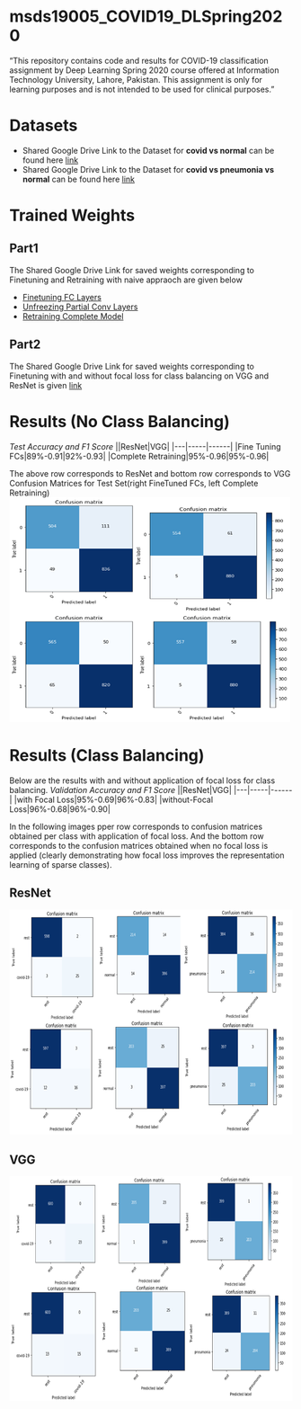 # msds19005_COVID19_DLSpring2020
“This repository contains code and results for COVID-19 classification assignment by Deep Learning Spring 2020 course offered at Information Technology University, Lahore, Pakistan. This assignment is only for learning purposes and is not intended to be used for clinical purposes.”

# Datasets
* Shared Google Drive Link to the Dataset for __covid vs normal__ can be found here
[link](https://drive.google.com/open?id=1-HQQciKYfwAO3oH7ci6zhg45DduvkpnK&authuser=0)
* Shared Google Drive Link to the Dataset for __covid vs pneumonia vs normal__ can be found here
[link](https://drive.google.com/open?id=1eytbwaLQBv12psV8I-aMkIli9N3bf8nO&authuser=0)

# Trained Weights
## Part1
The Shared Google Drive Link for saved weights corresponding to Finetuning and Retraining with naive appraoch are given below
* [Finetuning FC Layers](https://drive.google.com/open?id=1IdKY0K4D15RHScjDLYbunJ8L3lWTiF5-)
* [Unfreezing Partial Conv Layers](https://drive.google.com/open?id=1i3QHQNg_Bq4UAAWiK-_VRoPZpmXnFuVq)
* [Retraining Complete Model](https://drive.google.com/open?id=1Gp6H6SaXs6nsU8Pts98LY3MeB48K_0yC)</br>
## Part2
The Shared Google Drive Link for saved weights corresponding to Finetuning with and without focal loss for class balancing on VGG and ResNet is given [link](https://drive.google.com/open?id=1V7MaxYag43sEwmUNl1NklidXI3gIz6XC)

# Results (No Class Balancing)
_Test Accuracy and F1 Score_
||ResNet|VGG|
|---|-----|------|
|Fine Tuning FCs|89%-0.91|92%-0.93|
|Complete Retraining|95%-0.96|95%-0.96|

The above row corresponds to ResNet and bottom row corresponds to VGG Confusion Matrices for Test Set(right FineTuned FCs, left Complete Retraining)
<img src="https://github.com/Zoya-Hashmi/msds19005_COVID19_DLSpring2020/blob/master/results/task1_test.png" width =500 height =400>


# Results (Class Balancing)
Below are the results with and without application of focal loss for class balancing.
_Validation Accuracy and F1 Score_
||ResNet|VGG|
|---|-----|------|
|with Focal Loss|95%-0.69|96%-0.83|
|without-Focal Loss|96%-0.68|96%-0.90|

In the following images pper row corresponds to confusion matrices obtained per class with application of focal loss. And the bottom row corresponds to the confusion matrices obtained when no focal loss is applied (clearly demonstrating how focal loss improves the representation learning of sparse classes).
## ResNet

<img src="https://github.com/Zoya-Hashmi/msds19005_COVID19_DLSpring2020/blob/master/results/res.png" width=800 height=400>

## VGG

<img src="https://github.com/Zoya-Hashmi/msds19005_COVID19_DLSpring2020/blob/master/results/vgg.png" width=800 height=400>

